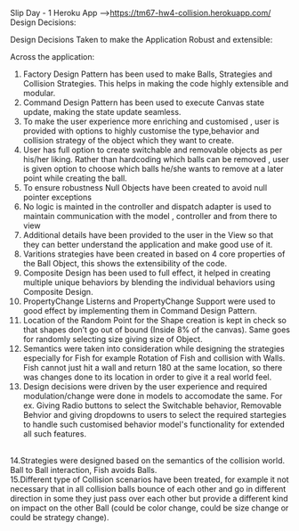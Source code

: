 Slip Day - 1 
Heroku App -->https://tm67-hw4-collision.herokuapp.com/
Design Decisions:

Design Decisions Taken to make the Application Robust and extensible:

Across the application:

1. Factory Design Pattern has been used to make Balls, Strategies and Collision Strategies. This helps in making the code highly extensible and modular.
2. Command Design Pattern has been used to execute Canvas state update, making the state update  seamless.
3. To make the user experience more enriching and customised , user is provided with options to highly customise the type,behavior and collision strategy of the object which they want to create.
4. User has full option to create switchable and removable objects as per his/her liking. Rather than hardcoding which balls can be removed , user is given option to choose which balls he/she wants to remove at a later point while creating the ball.
5. To ensure robustness Null Objects have been created to avoid null pointer exceptions
6. No logic is mainted in the controller and dispatch adapter is used to maintain communication with the model , controller and from there to view
7. Additional details have been provided to the user in the View so that they can better understand the application and make good use of it.
8. Varitions strategies have been created in based on 4 core properties of the Ball Object, this shows the extensibility of the code.
9. Composite Design has been used to full effect, it helped in creating multiple unique behaviors by blending the individual behaviors using Composite Design.
10. PropertyChange Listerns and PropertyChange Support were used to good effect by implementing them in Command Design Pattern.
11. Location of the Random Point for the Shape creation is kept in check so that shapes don’t go out of bound (Inside 8% of the canvas). Same goes for randomly selecting size giving size of Object.
12. Semantics were taken into consideration while designing the strategies especially for Fish for example Rotation of Fish and collision with Walls. Fish cannot just hit a wall and return 180 at the same location, so there was changes done to its location in order to give it a real world feel.
13. Design decisions were driven by the user experience and required modulation/change were done in models to accomodate the same. For ex. Giving Radio buttons to select the Switchable behavior, Removable Behvior and giving dropdowns to users to select the required startegies to handle such customised behavior model's functionality for extended all such features.
<br/>
14.Strategies were designed based on the semantics of the collision world. Ball to Ball interaction, Fish avoids Balls.
<br/>
15.Different type of Collision scenarios have been treated, for example it not necessary that in all collision balls bounce of each other and go in different direction in some they just pass over each other but provide a different kind on impact on the other Ball (could be color change, could be size change or could be strategy change).
